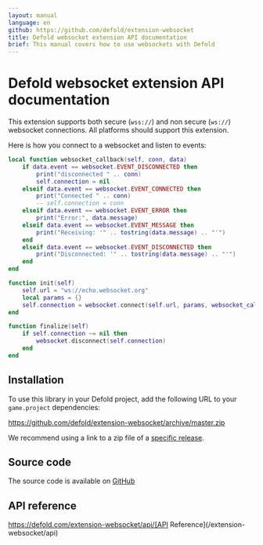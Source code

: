 ```yaml
---
layout: manual
language: en
github: https://github.com/defold/extension-websocket
title: Defold websocket extension API documentation
brief: This manual covers how to use websockets with Defold
---
```


# Defold websocket extension API documentation

This extension supports both secure (`wss://`) and non secure (`ws://`) websocket connections.
All platforms should support this extension.


Here is how you connect to a websocket and listen to events:

```lua
local function websocket_callback(self, conn, data)
    if data.event == websocket.EVENT_DISCONNECTED then
        print("disconnected " .. conn)
        self.connection = nil
    elseif data.event == websocket.EVENT_CONNECTED then
        print("Connected " .. conn)
        -- self.connection = conn
    elseif data.event == websocket.EVENT_ERROR then
        print("Error:", data.message)
    elseif data.event == websocket.EVENT_MESSAGE then
        print("Receiving: '" .. tostring(data.message) .. "'")
    end
    elseif data.event == websocket.EVENT_DISCONNECTED then
        print("Disconnected: '" .. tostring(data.message) .. "'")
    end
end

function init(self)
    self.url = "ws://echo.websocket.org"
    local params = {}
    self.connection = websocket.connect(self.url, params, websocket_callback)
end

function finalize(self)
    if self.connection ~= nil then
        websocket.disconnect(self.connection)
    end
end
```


## Installation
To use this library in your Defold project, add the following URL to your `game.project` dependencies:

https://github.com/defold/extension-websocket/archive/master.zip

We recommend using a link to a zip file of a [specific release](https://github.com/defold/extension-websocket/releases).


## Source code

The source code is available on [GitHub](https://github.com/defold/extension-websocket)

## API reference

https://defold.com/extension-websocket/api/[API Reference](/extension-websocket/api)